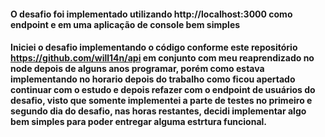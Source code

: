 #### O desafio foi implementado utilizando http://localhost:3000 como endpoint e em uma aplicação de console bem simples

#### Iniciei o desafio implementando o código conforme este repositório https://github.com/will14n/api em conjunto com meu reaprendizado no node depois de alguns anos programar, porém como estava implementando no horario depois do trabalho como ficou apertado continuar com o estudo e depois refazer com o endpoint de usuários do desafio, visto que somente implementei a parte de testes no primeiro e segundo dia do desafio, nas horas restantes, decidi implementar algo bem simples para poder entregar alguma estrtura funcional.
